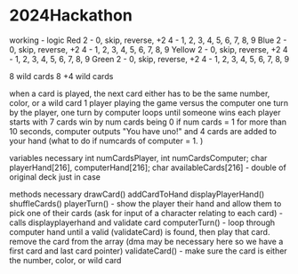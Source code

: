 # 2024Hackathon

working - logic
Red
2 - 0, skip, reverse, +2
4 - 1, 2, 3, 4, 5, 6, 7, 8, 9
Blue
2 - 0, skip, reverse, +2
4 - 1, 2, 3, 4, 5, 6, 7, 8, 9
Yellow
2 - 0, skip, reverse, +2
4 - 1, 2, 3, 4, 5, 6, 7, 8, 9
Green
2 - 0, skip, reverse, +2
4 - 1, 2, 3, 4, 5, 6, 7, 8, 9

8 wild cards
8 +4 wild cards 

when a card is played, the next card either has to be the same number, color, or a wild card
1 player playing the game versus the computer 
one turn by the player, one turn by computer
loops until someone wins 
each player starts with 7 cards
win by num cards being 0 
if num cards = 1 for more than 10 seconds, computer outputs "You have uno!" and 4 cards are added to your hand
(what to do if numcards of computer = 1. )


variables necessary 
int numCardsPlayer, int numCardsComputer;
char playerHand[216], computerHand[216];
char availableCards[216] - double of original deck just in case 

methods necessary
drawCard()
addCardToHand
displayPlayerHand()
shuffleCards()
playerTurn() - show the player their hand and allow them to pick one of their cards (ask for input of a character relating to each card) - calls displayplayerhand and validate card 
computerTurn() - loop through computer hand until a valid (validateCard) is found, then play that card. remove the card from the array (dma may be necessary here so we have a first card and last card pointer)
validateCard() - make sure the card is either the number, color, or wild card 
